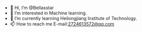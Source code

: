 - 👋 Hi, I’m @Bellasstar
- 👀 I’m interested in Machine learning.
- 🌱 I’m currently learning Heilongjiang Institute of Technology.
- 📫 How to reach me E-mail:2724613572@qq.com

<!---
Bellasstar/Bellasstar is a ✨ special ✨ repository because its `README.md` (this file) appears on your GitHub profile.
You can click the Preview link to take a look at your changes.
--->
